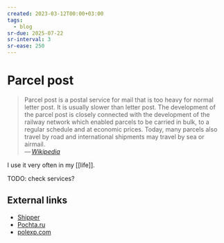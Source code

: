 ```yaml
---
created: 2023-03-12T00:00+03:00
tags:
  - blog
sr-due: 2025-07-22
sr-interval: 3
sr-ease: 250
---
```


# Parcel post

> Parcel post is a postal service for mail that is too heavy for normal letter post. It is usually slower than letter post. The development of the parcel post is closely connected with the development of the railway network which enabled parcels to be carried in bulk, to a regular schedule and at economic prices. Today, many parcels also travel by road and international shipments may travel by sea or airmail.\
> — <cite>[Wikipedia](https://en.wikipedia.org/wiki/Parcel_post)</cite>

I use it very often in my [[life]].

TODO: check services?

## External links

- [Shipper](https://shipper.space/)
- [Pochta.ru](https://www.pochta.ru/)
- [polexp.com](https://polexp.com/)
